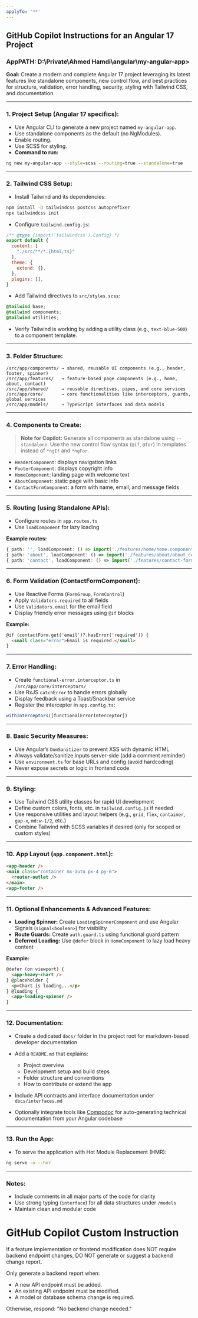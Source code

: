 ```yaml
---
applyTo: '**'
---
```



## GitHub Copilot Instructions for an Angular 17 Project

### AppPATH: D:\Private\Ahmed Hamdi\angular\my-angular-app>

**Goal:** Create a modern and complete Angular 17 project leveraging its latest features like standalone components, new control flow, and best practices for structure, validation, error handling, security, styling with Tailwind CSS, and documentation.

---

### 1. Project Setup (Angular 17 specifics):

* Use Angular CLI to generate a new project named `my-angular-app`.
* Use standalone components as the default (no NgModules).
* Enable routing.
* Use SCSS for styling.
* **Command to run:**

```bash
ng new my-angular-app --style=scss --routing=true --standalone=true
```

---

### 2. Tailwind CSS Setup:

* Install Tailwind and its dependencies:

```bash
npm install -D tailwindcss postcss autoprefixer
npx tailwindcss init
```

* Configure `tailwind.config.js`:

```js
/** @type {import('tailwindcss').Config} */
export default {
  content: [
    "./src/**/*.{html,ts}"
  ],
  theme: {
    extend: {},
  },
  plugins: [],
}
```

* Add Tailwind directives to `src/styles.scss`:

```scss
@tailwind base;
@tailwind components;
@tailwind utilities;
```

* Verify Tailwind is working by adding a utility class (e.g., `text-blue-500`) to a component template.

---

### 3. Folder Structure:

```
/src/app/components/ → shared, reusable UI components (e.g., header, footer, spinner)
/src/app/features/   → feature-based page components (e.g., home, about, contact)
/src/app/shared/     → reusable directives, pipes, and core services
/src/app/core/       → core functionalities like interceptors, guards, global services
/src/app/models/     → TypeScript interfaces and data models
```

---

### 4. Components to Create:

> **Note for Copilot:** Generate all components as standalone using `--standalone`. Use the new control flow syntax (`@if`, `@for`) in templates instead of `*ngIf` and `*ngFor`.

* `HeaderComponent`: displays navigation links
* `FooterComponent`: displays copyright info
* `HomeComponent`: landing page with welcome text
* `AboutComponent`: static page with basic info
* `ContactFormComponent`: a form with name, email, and message fields

---

### 5. Routing (using Standalone APIs):

* Configure routes in `app.routes.ts`
* Use `loadComponent` for lazy loading

**Example routes:**

```ts
{ path: '', loadComponent: () => import('./features/home/home.component').then(c => c.HomeComponent) }
{ path: 'about', loadComponent: () => import('./features/about/about.component').then(c => c.AboutComponent) }
{ path: 'contact', loadComponent: () => import('./features/contact-form/contact-form.component').then(c => c.ContactFormComponent) }
```

---

### 6. Form Validation (ContactFormComponent):

* Use Reactive Forms (`FormGroup`, `FormControl`)
* Apply `Validators.required` to all fields
* Use `Validators.email` for the email field
* Display friendly error messages using `@if` blocks

**Example:**

```html
@if (contactForm.get('email')?.hasError('required')) {
  <small class="error">Email is required.</small>
}
```

---

### 7. Error Handling:

* Create `functional-error.interceptor.ts` in `/src/app/core/interceptors/`
* Use RxJS `catchError` to handle errors globally
* Display feedback using a Toast/Snackbar service
* Register the interceptor in `app.config.ts`:

```ts
withInterceptors([functionalErrorInterceptor])
```

---

### 8. Basic Security Measures:

* Use Angular’s `DomSanitizer` to prevent XSS with dynamic HTML
* Always validate/sanitize inputs server-side (add a comment reminder)
* Use `environment.ts` for base URLs and config (avoid hardcoding)
* Never expose secrets or logic in frontend code

---

### 9. Styling:

* Use Tailwind CSS utility classes for rapid UI development
* Define custom colors, fonts, etc. in `tailwind.config.js` if needed
* Use responsive utilities and layout helpers (e.g., `grid`, `flex`, `container`, `gap-x`, `md:w-1/2`, etc.)
* Combine Tailwind with SCSS variables if desired (only for scoped or custom styles)

---

### 10. App Layout (`app.component.html`):

```html
<app-header />
<main class="container mx-auto px-4 py-6">
  <router-outlet />
</main>
<app-footer />
```

---

### 11. Optional Enhancements & Advanced Features:

* **Loading Spinner:** Create `LoadingSpinnerComponent` and use Angular Signals (`signal<boolean>`) for visibility
* **Route Guards:** Create `auth.guard.ts` using functional guard pattern
* **Deferred Loading:** Use `@defer` block in `HomeComponent` to lazy load heavy content

**Example:**

```html
@defer (on viewport) {
  <app-heavy-chart />
} @placeholder {
  <p>Chart is loading...</p>
} @loading {
  <app-loading-spinner />
}
```

---

### 12. Documentation:

* Create a dedicated `docs/` folder in the project root for markdown-based developer documentation
* Add a `README.md` that explains:

  * Project overview
  * Development setup and build steps
  * Folder structure and conventions
  * How to contribute or extend the app
* Include API contracts and interface documentation under `docs/interfaces.md`
* Optionally integrate tools like [Compodoc](https://compodoc.app/) for auto-generating technical documentation from your Angular codebase

---

### 13. Run the App:

* To serve the application with Hot Module Replacement (HMR):

```bash
ng serve -o --hmr
```

---

### Notes:

* Include comments in all major parts of the code for clarity
* Use strong typing (`interface`) for all data structures under `/models`
* Maintain clean and modular code


# GitHub Copilot Custom Instruction

If a feature implementation or frontend modification does NOT require backend endpoint changes,
DO NOT generate or suggest a backend change report.

Only generate a backend report when:
- A new API endpoint must be added.
- An existing API endpoint must be modified.
- A model or database schema change is required.

Otherwise, respond: "No backend change needed."

